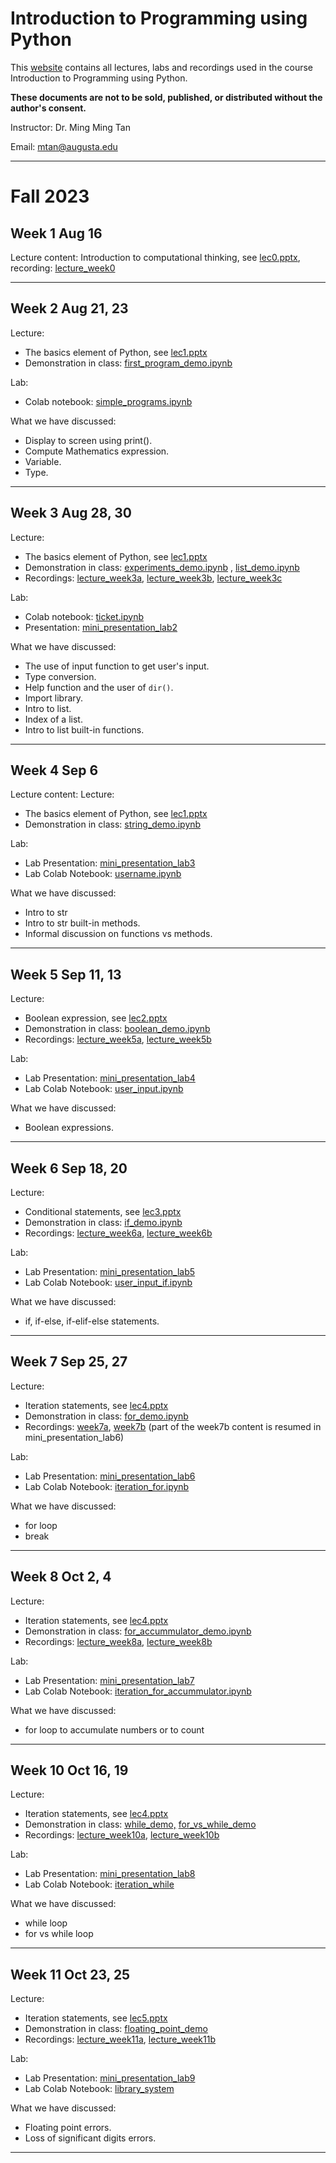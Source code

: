 # Introduction to Programming using Python
This [website](https://mmtan.github.io/IntroProgrammingUsingPython/) contains all lectures, labs and recordings used in the course Introduction to Programming using Python.

**These documents are not to be sold, published, or distributed without the author's consent.**

Instructor: Dr. Ming Ming Tan

Email: mtan@augusta.edu

---

# Fall 2023
## Week 1 Aug 16

Lecture content: Introduction to computational thinking, see [lec0.pptx](https://www.dropbox.com/scl/fi/mj9f170f4qo21yt0s4rvf/lec0.pptx?rlkey=kviwirj2n8lc9803h7zadeetk&dl=0), recording: [lecture_week0](https://www.dropbox.com/scl/fi/wemcuuzwgu7o0paphrqlo/lecture_week0.mp4?rlkey=sod5ldaultywj8im096aopkor&dl=0)

----------

## Week 2 Aug 21, 23

Lecture:

- The basics element of Python, see [lec1.pptx](https://www.dropbox.com/scl/fi/d8p23zsn6cblp1rjax71k/lec1.pptx?rlkey=2gcpnjmpbz1wqob3upfqm5icv&dl=0)
- Demonstration in class: [first_program_demo.ipynb](https://colab.research.google.com/drive/1DXelvzEdS8ohKi6TxuJMWAv4YVpl1Akn?usp=sharing)

Lab:

- Colab notebook: [simple_programs.ipynb](https://colab.research.google.com/drive/15ZfG5N3vo_ygv6_9wHhFxaWMKzZVh9Dp?usp=sharing) 

What we have discussed:

- Display to screen using print().
- Compute Mathematics expression.
- Variable.
- Type.
  
----------

## Week 3 Aug 28, 30

Lecture:

- The basics element of Python, see [lec1.pptx](https://www.dropbox.com/scl/fi/d8p23zsn6cblp1rjax71k/lec1.pptx?rlkey=2gcpnjmpbz1wqob3upfqm5icv&dl=0)
- Demonstration in class: [experiments_demo.ipynb](https://colab.research.google.com/drive/1oYtzsBnWjUv4fRdgo_x7TooRgfLeb6Cj?usp=sharing) , [list_demo.ipynb](https://colab.research.google.com/drive/1wmEasSU9WJ2-4aXB-aZGDvhmFXpl7TaY?usp=sharing)
- Recordings: [lecture_week3a](https://www.dropbox.com/scl/fi/rc56bqv4ze4zrr79t0ey8/lecture_week3a.mp4?rlkey=y5ah73ie0bjhidq3xnp69z3s2&dl=0), [lecture_week3b](https://www.dropbox.com/scl/fi/k1ai0n9wsf1bp7g8koqng/lecture_week3b.mp4?rlkey=vdwn4vbyitkwv00sd0t8tp487&dl=0), [lecture_week3c](https://youtu.be/evsoSQjnbdo)

Lab:

- Colab notebook:  [ticket.ipynb](https://colab.research.google.com/drive/196pHTqpPmxnCQVW5sTB0E5Sw6S04FIoS?usp=sharing) 
- Presentation: [mini_presentation_lab2](https://youtu.be/6Hagzqo60ic)

What we have discussed:

- The use of input function to get user's input.
- Type conversion.
- Help function and the user of `dir()`. 
- Import library.
- Intro to list. 
- Index of a list. 
- Intro to list built-in functions.
  
----------

## Week 4 Sep 6

Lecture content:
Lecture:

- The basics element of Python, see [lec1.pptx](https://www.dropbox.com/scl/fi/d8p23zsn6cblp1rjax71k/lec1.pptx?rlkey=2gcpnjmpbz1wqob3upfqm5icv&dl=0)
- Demonstration in class: [string_demo.ipynb](https://colab.research.google.com/drive/1eskQIZt3_A2XQfvq4Ejsj0SqtM3y5SCP?usp=sharing)

Lab:

- Lab Presentation: [mini_presentation_lab3](https://youtu.be/ajsg_J8S6Jk)
- Lab Colab Notebook: [username.ipynb](https://colab.research.google.com/drive/1phfC3CA82nDz5MnYRiIwF9Fd_6wjMG1e?usp=sharing)

What we have discussed:

- Intro to str
- Intro to str built-in methods.
- Informal discussion on functions vs methods.

----------

## Week 5 Sep 11, 13

Lecture:

- Boolean expression, see [lec2.pptx](https://www.dropbox.com/scl/fi/p484asln7n31wq14hfxb8/lec2.pptx?rlkey=f1plt10hle9l1fgd91wtn53vr&dl=0)
- Demonstration in class: [boolean_demo.ipynb](https://colab.research.google.com/drive/1ojYMlIAVQg2JDMRhiSONPopJPaG6UCRK?usp=sharing) 
- Recordings: [lecture_week5a](https://youtu.be/FXrBC0vPyIg), [lecture_week5b](https://youtu.be/yjDsPzfTiPQ)

Lab:

- Lab Presentation: [mini_presentation_lab4](https://youtu.be/u0GWYB0euhw) 
- Lab Colab Notebook: [user_input.ipynb](https://colab.research.google.com/drive/1x1m8wzIebR0Babqx0V27VcqZriOO3Io4?usp=sharing)

What we have discussed:

- Boolean expressions.
  
----------

## Week 6 Sep 18, 20

Lecture:

- Conditional statements, see [lec3.pptx](https://www.dropbox.com/scl/fi/0wzstqx53ff9cm7vqumt8/lec3.pptx?rlkey=veoyy06u8e1ftur15is5uc2is&dl=0)
- Demonstration in class: [if_demo.ipynb](https://colab.research.google.com/drive/1cCjVUPM_G4YKNn9YfnzXGpJ_Qsw9l9Iq?usp=sharing)
- Recordings: [lecture_week6a](https://youtu.be/NO8lvoQ5DFk), [lecture_week6b](https://youtu.be/pSxo0e_jHGw)

Lab:

- Lab Presentation: [mini_presentation_lab5](https://youtu.be/-er1vW3MvJE)
- Lab Colab Notebook: [user_input_if.ipynb](https://colab.research.google.com/drive/1-0x7k1nPJHRvAYEX49R8D6e8-uz0WBO_?usp=sharing)

What we have discussed:

- if, if-else, if-elif-else statements.
  
----------

## Week 7 Sep 25, 27

Lecture:

- Iteration statements, see [lec4.pptx](https://www.dropbox.com/scl/fi/gs6vgrw49pe965qhtu86r/lec4.pptx?rlkey=p7kllvcnoouf1703dmkfc8tad&dl=0)
- Demonstration in class: [for_demo.ipynb](https://colab.research.google.com/drive/1psu8Nn0mQwscslQ4CtgjGpqYSdkLNuqn?usp=sharing) 
- Recordings: [week7a](https://youtu.be/TgyIFUO29Hc), [week7b](https://youtu.be/y_Ii5K0LNVc) (part of the week7b content is resumed in mini_presentation_lab6)

Lab:

- Lab Presentation: [mini_presentation_lab6](https://youtu.be/Is6Zmh429gg) 
- Lab Colab Notebook: [iteration_for.ipynb](https://colab.research.google.com/drive/1r8xdTOLraDGGB0AWPoNllDKeeUF3h1H5?usp=sharing) 

What we have discussed:

- for loop
- break
  
---

## Week 8 Oct 2, 4

Lecture:

- Iteration statements, see [lec4.pptx](https://www.dropbox.com/scl/fi/gs6vgrw49pe965qhtu86r/lec4.pptx?rlkey=p7kllvcnoouf1703dmkfc8tad&dl=0)
- Demonstration in class: [for_accummulator_demo.ipynb](https://colab.research.google.com/drive/1SCu6_ydqaznzWtwb82UcM6i1m7nRKX1y?usp=sharing)
- Recordings: [lecture_week8a](https://youtu.be/4S-JtRROuVA), [lecture_week8b](https://youtu.be/xSNWq234K0M)

Lab: 

- Lab Presentation: [mini_presentation_lab7](https://youtu.be/DwrZhhRqxNo)
- Lab Colab Notebook:  [iteration_for_accummulator.ipynb](https://colab.research.google.com/drive/15ICAFZMsVXiWStHiOnwJUf0vc2HIn9PS?usp=sharing)

What we have discussed: 

- for loop to accumulate numbers or to count

----------
## Week 10 Oct 16, 19

Lecture:

- Iteration statements, see [lec4.pptx](https://www.dropbox.com/scl/fi/gs6vgrw49pe965qhtu86r/lec4.pptx?rlkey=p7kllvcnoouf1703dmkfc8tad&dl=0)
- Demonstration in class: [](https://colab.research.google.com/drive/1SCu6_ydqaznzWtwb82UcM6i1m7nRKX1y?usp=sharing) [while_demo,](https://colab.research.google.com/drive/1O4DpnizCuPc5AFM1iW_w1fosTfPlWyq5?usp=sharing) [for_vs_while_demo](https://colab.research.google.com/drive/129hyGkqfdgEmdRrwB8Hyxosj8afSAafm?usp=sharing)
- Recordings: [lecture_week10a](https://youtu.be/YBWvM40BEqw), [lecture_week10b](https://youtu.be/DbB7xiSc4jk)

Lab: 

- Lab Presentation: [mini_presentation_lab8](https://youtu.be/4wPiuQB1sJo)
- Lab Colab Notebook: [iteration_while](https://paper.dropbox.com/ep/redirect/external-link?url=https%3A%2F%2Fcolab.research.google.com%2Fdrive%2F1goTvzPKEPf284Ljrp6UUGOxSOJbEsv8U%3Fusp%3Dsharing&hmac=mmQSEN89at9o4lhQN60bzLC6ATJJ2MTaMdkvoaNeAqc%3D)

What we have discussed: 

- while loop
- for vs while loop
---

## Week 11 Oct 23, 25

Lecture:

- Iteration statements, see [lec5.pptx](https://lms.augusta.edu/content/enforced/450266-CO.120.CSCI.1200.Shared.98.20242/lec5.pptx?isCourseFile=true&_&d2lSessionVal=4iiJoc2XOwILjVlQgxc74R9j0&ou=450266)
- Demonstration in class: [floating_point_demo](https://colab.research.google.com/drive/1RkVusp_WiNU8i4InLYkoCE7ROhZYw3IP?usp=sharing)
- Recordings: [lecture_week11a](https://youtu.be/TsG8TZ9ffQQ), [lecture_week11b](https://youtu.be/qzxF7E2ofj4)

Lab: 

- Lab Presentation: [mini_presentation_lab9](https://youtu.be/gzU4nKrJHYo)
- Lab Colab Notebook: [library_system](https://colab.research.google.com/drive/1fM4AWCotAFNgCrImYBT7t63YHKhd4NXm?usp=sharing)

What we have discussed: 

- Floating point errors. 
- Loss of significant digits errors. 
----------





